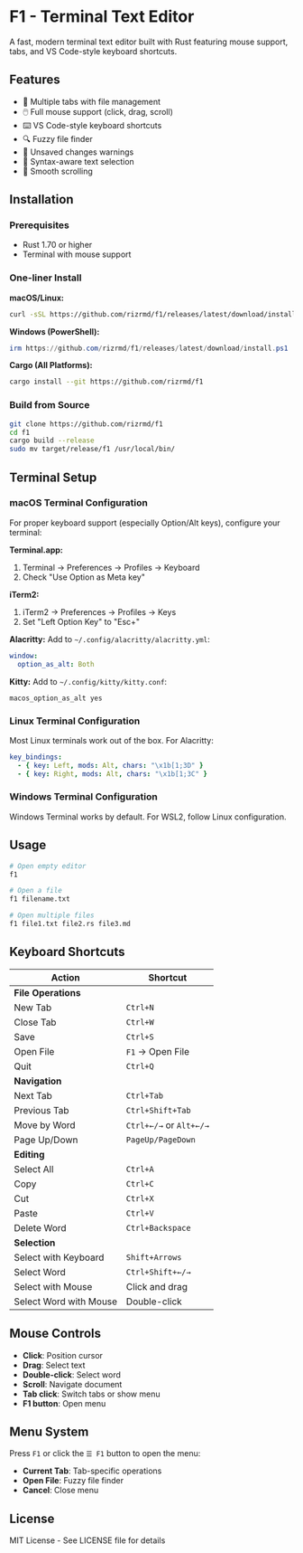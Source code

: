 # F1 - Terminal Text Editor

A fast, modern terminal text editor built with Rust featuring mouse support, tabs, and VS Code-style keyboard shortcuts.

## Features

- 📁 Multiple tabs with file management
- 🖱️ Full mouse support (click, drag, scroll)
- ⌨️ VS Code-style keyboard shortcuts
- 🔍 Fuzzy file finder
- 💾 Unsaved changes warnings
- 🎨 Syntax-aware text selection
- 📜 Smooth scrolling

## Installation

### Prerequisites

- Rust 1.70 or higher
- Terminal with mouse support

### One-liner Install

**macOS/Linux:**
```bash
curl -sSL https://github.com/rizrmd/f1/releases/latest/download/install.sh | sh
```

**Windows (PowerShell):**
```powershell
irm https://github.com/rizrmd/f1/releases/latest/download/install.ps1 | iex
```

**Cargo (All Platforms):**
```bash
cargo install --git https://github.com/rizrmd/f1
```

### Build from Source

```bash
git clone https://github.com/rizrmd/f1
cd f1
cargo build --release
sudo mv target/release/f1 /usr/local/bin/
```

## Terminal Setup

### macOS Terminal Configuration

For proper keyboard support (especially Option/Alt keys), configure your terminal:

**Terminal.app:**
1. Terminal → Preferences → Profiles → Keyboard
2. Check "Use Option as Meta key"

**iTerm2:**
1. iTerm2 → Preferences → Profiles → Keys
2. Set "Left Option Key" to "Esc+"

**Alacritty:**
Add to `~/.config/alacritty/alacritty.yml`:
```yaml
window:
  option_as_alt: Both
```

**Kitty:**
Add to `~/.config/kitty/kitty.conf`:
```
macos_option_as_alt yes
```

### Linux Terminal Configuration

Most Linux terminals work out of the box. For Alacritty:
```yaml
key_bindings:
  - { key: Left, mods: Alt, chars: "\x1b[1;3D" }
  - { key: Right, mods: Alt, chars: "\x1b[1;3C" }
```

### Windows Terminal Configuration

Windows Terminal works by default. For WSL2, follow Linux configuration.

## Usage

```bash
# Open empty editor
f1

# Open a file
f1 filename.txt

# Open multiple files
f1 file1.txt file2.rs file3.md
```

## Keyboard Shortcuts

| Action | Shortcut |
|--------|----------|
| **File Operations** |
| New Tab | `Ctrl+N` |
| Close Tab | `Ctrl+W` |
| Save | `Ctrl+S` |
| Open File | `F1` → Open File |
| Quit | `Ctrl+Q` |
| **Navigation** |
| Next Tab | `Ctrl+Tab` |
| Previous Tab | `Ctrl+Shift+Tab` |
| Move by Word | `Ctrl+←/→` or `Alt+←/→` |
| Page Up/Down | `PageUp/PageDown` |
| **Editing** |
| Select All | `Ctrl+A` |
| Copy | `Ctrl+C` |
| Cut | `Ctrl+X` |
| Paste | `Ctrl+V` |
| Delete Word | `Ctrl+Backspace` |
| **Selection** |
| Select with Keyboard | `Shift+Arrows` |
| Select Word | `Ctrl+Shift+←/→` |
| Select with Mouse | Click and drag |
| Select Word with Mouse | Double-click |

## Mouse Controls

- **Click**: Position cursor
- **Drag**: Select text
- **Double-click**: Select word
- **Scroll**: Navigate document
- **Tab click**: Switch tabs or show menu
- **F1 button**: Open menu

## Menu System

Press `F1` or click the `☰ F1` button to open the menu:
- **Current Tab**: Tab-specific operations
- **Open File**: Fuzzy file finder
- **Cancel**: Close menu

## License

MIT License - See LICENSE file for details